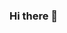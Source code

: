 ### Hi there 👋

<!--
**jayroshi/jayroshi** is a ✨ _special_ ✨ repository because its `README.md` (this file) appears on your GitHub profile.

- 🌱 I’m currently working on AJNA-project
- 📚 I’m currently learning with help from others
- 🤝 I’m looking to collaborate on my AJNA-project
- 🤔 I’m looking for help with bringing my ideas to life
- 📫 How to reach me: ...
-->
